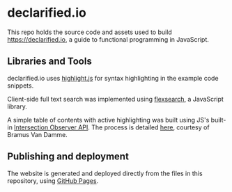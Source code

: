 # declarified.io
This repo holds the source code and assets used to build https://declarified.io, a guide to functional programming in JavaScript.

## Libraries and Tools
declarified.io uses [highlight.js](https://github.com/highlightjs/highlight.js) for syntax highlighting in the example code snippets.

Client-side full text search was implemented using [flexsearch](https://github.com/nextapps-de/flexsearch), a JavaScript library.

A simple table of contents with active highlighting was built using JS's built-in [Intersection Observer API](https://developer.mozilla.org/en-US/docs/Web/API/Intersection_Observer_API). The process is detailed [here](https://www.bram.us/2020/01/10/smooth-scrolling-sticky-scrollspy-navigation/), courtesy of Bramus Van Damme.

## Publishing and deployment
The website is generated and deployed directly from the files in this repository, using [GitHub Pages](https://pages.github.com).
